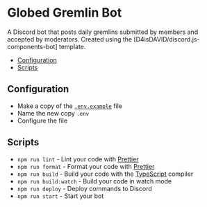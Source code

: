 # Globed Gremlin Bot

A Discord bot that posts daily gremlins submitted by members and accepted by moderators.
Created using the [D4isDAVID/discord.js-components-bot] template.

- [Configuration](#configuration)
- [Scripts](#scripts)

## Configuration

- Make a copy of the [`.env.example`](./.env.example) file
- Name the new copy `.env`
- Configure the file

## Scripts

- `npm run lint` - Lint your code with [Prettier]
- `npm run format` - Format your code with [Prettier]
- `npm run build` - Build your code with the [TypeScript] compiler
- `npm run build:watch` - Build your code in watch mode
- `npm run deploy` - Deploy commands to Discord
- `npm run start` - Start your bot

[prettier]: https://prettier.io
[typescript]: https://typescriptlang.org
